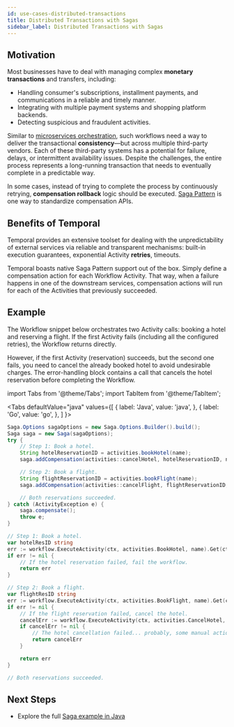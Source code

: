 ```yaml
---
id: use-cases-distributed-transactions
title: Distributed Transactions with Sagas
sidebar_label: Distributed Transactions with Sagas
---
```


## Motivation

Most businesses have to deal with managing complex **monetary transactions** and transfers, including:

- Handling consumer's subscriptions, installment payments, and communications in a reliable and timely manner.
- Integrating with multiple payment systems and shopping platform backends.
- Detecting suspicious and fraudulent activities.

Similar to [microservices orchestration](/docs/use-cases-orchestration), such workflows need a way to deliver the transactional **consistency**&mdash;but across multiple third-party vendors. Each of these third-party systems has a potential for failure, delays, or intermittent availability issues. Despite the challenges, the entire process represents a long-running transaction that needs to eventually complete in a predictable way.

In some cases, instead of trying to complete the process by continuously retrying, **compensation rollback** logic should be executed. [Saga Pattern](https://microservices.io/patterns/data/saga.html) is one way to standardize compensation APIs.

## Benefits of Temporal

Temporal provides an extensive toolset for dealing with the unpredictability of external services via reliable and transparent mechanisms: built-in execution guarantees, exponential Activity **retries**, timeouts.

Temporal boasts native Saga Pattern support out of the box. Simply define a compensation action for each Workflow Activity. That way, when a failure happens in one of the downstream services, compensation actions will run for each of the Activities that previously succeeded.

## Example

The Workflow snippet below orchestrates two Activity calls: booking a hotel and reserving a flight. If the first Activity fails (including all the configured retries), the Workflow returns directly.

However, if the first Activity (reservation) succeeds, but the second one fails, you need to cancel the already booked hotel to avoid undesirable charges. The error-handling block contains a call that cancels the hotel reservation before completing the Workflow.

import Tabs from '@theme/Tabs';
import TabItem from '@theme/TabItem';

<Tabs
  defaultValue="java"
  values={[
    { label: 'Java', value: 'java', },
    { label: 'Go', value: 'go', },
  ]
}>
<TabItem value="java">

```java
Saga.Options sagaOptions = new Saga.Options.Builder().build();
Saga saga = new Saga(sagaOptions);
try {
    // Step 1: Book a hotel.
    String hotelReservationID = activities.bookHotel(name);
    saga.addCompensation(activities::cancelHotel, hotelReservationID, name);

    // Step 2: Book a flight.
    String flightReservationID = activities.bookFlight(name);
    saga.addCompensation(activities::cancelFlight, flightReservationID, name);

    // Both reservations succeeded.
} catch (ActivityException e) {
    saga.compensate();
    throw e;
}
```

</TabItem>
<TabItem value="go">

```go
// Step 1: Book a hotel.
var hotelResID string
err := workflow.ExecuteActivity(ctx, activities.BookHotel, name).Get(ctx, &hotelResID)
if err != nil {
    // If the hotel reservation failed, fail the workflow.
    return err
}

// Step 2: Book a flight.
var flightResID string
err := workflow.ExecuteActivity(ctx, activities.BookFlight, name).Get(ctx, &flightResID)
if err != nil {
    // If the flight reservation failed, cancel the hotel.
    cancelErr := workflow.ExecuteActivity(ctx, activities.CancelHotel, hotelResID)
    if cancelErr != nil {
        // The hotel cancellation failed... probably, some manual action is needed.
        return cancelErr
    }

    return err
}

// Both reservations succeeded.
```

</TabItem>
</Tabs>

## Next Steps

* Explore the full [Saga example in Java](https://github.com/temporalio/temporal-java-samples/tree/master/src/main/java/io/temporal/samples/bookingsaga)

